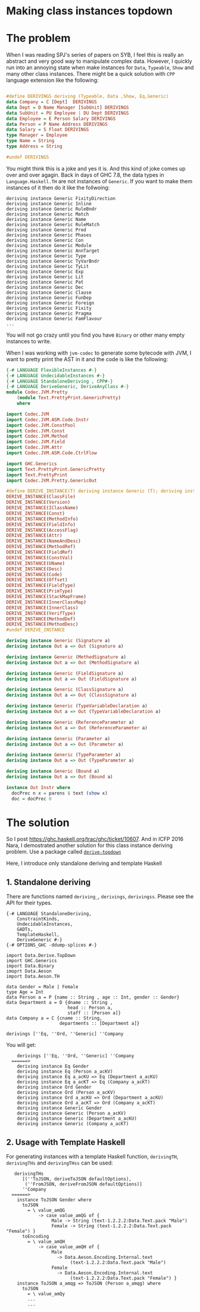 # Making class instances topdown

# The problem

When I was reading SPJ's series of papers on SYB, I feel this is really an abstract and very good way to manipulate complex data. However, I quickly run into an annoying state when make instances for ``Data``, ``Typeable``, ``Show`` and many other class instances. There might be a quick solution with ``CPP`` language extension like the following:

```Haskell

#define DERIVINGS deriving (Typeable, Data ,Show, Eq,Generic)
data Company = C [Dept]  DERIVINGS
data Dept = D Name Manager [SubUnit] DERIVINGS
data SubUnit = PU Employee | DU Dept DERIVINGS
data Employee = E Person Salary DERIVINGS
data Person = P Name Address DERIVINGS
data Salary = S Float DERIVINGS
type Manager = Employee
type Name = String 
type Address = String

#undef DERIVINGS
```

You might think this is a joke and yes it is. And this kind of joke comes up over and over agagin. Back in days of GHC 7.8, the data types in ``Language.Haskell.TH`` are not instances of ``Generic``. If you want to make them instances of it then do it like the follwoing:

```Hakell
deriving instance Generic FixityDirection
deriving instance Generic Inline
deriving instance Generic RuleBndr
deriving instance Generic Match
deriving instance Generic Name
deriving instance Generic RuleMatch
deriving instance Generic Pred
deriving instance Generic Phases
deriving instance Generic Con
deriving instance Generic Module
deriving instance Generic AnnTarget
deriving instance Generic Type
deriving instance Generic TyVarBndr
deriving instance Generic TyLit
deriving instance Generic Exp
deriving instance Generic Lit
deriving instance Generic Pat
deriving instance Generic Dec
deriving instance Generic Clause
deriving instance Generic FunDep
deriving instance Generic Foreign
deriving instance Generic Fixity
deriving instance Generic Pragma
deriving instance Generic FamFlavour
...
```

You will not go crazy until you find you have ``Binary`` or other many empty instances to write. 

When I was working with ``jvm-codec`` to generate some bytecode with JVM, I want to pretty print the AST in it and the code is like the following:

```Haskell
{-# LANGUAGE FlexibleInstances #-}
{-# LANGUAGE UndecidableInstances #-}
{-# LANGUAGE StandaloneDeriving , CPP#-}
{-# LANGUAGE DeriveGeneric, DeriveAnyClass #-}
module Codec.JVM.Pretty 
    (module Text.PrettyPrint.GenericPretty)
    where

import Codec.JVM
import Codec.JVM.ASM.Code.Instr
import Codec.JVM.ConstPool
import Codec.JVM.Const
import Codec.JVM.Method
import Codec.JVM.Field
import Codec.JVM.Attr
import Codec.JVM.ASM.Code.CtrlFlow

import GHC.Generics
import Text.PrettyPrint.GenericPretty
import Text.PrettyPrint
import Codec.JVM.Pretty.GenericOut

#define DERIVE_INSTANCE(T) deriving instance Generic (T); deriving instance Out (T)
DERIVE_INSTANCE(ClassFile)
DERIVE_INSTANCE(Version)
DERIVE_INSTANCE(IClassName)
DERIVE_INSTANCE(Const)
DERIVE_INSTANCE(MethodInfo)
DERIVE_INSTANCE(FieldInfo)
DERIVE_INSTANCE(AccessFlag)
DERIVE_INSTANCE(Attr)
DERIVE_INSTANCE(NameAndDesc)
DERIVE_INSTANCE(MethodRef)
DERIVE_INSTANCE(FieldRef)
DERIVE_INSTANCE(ConstVal)
DERIVE_INSTANCE(UName)
DERIVE_INSTANCE(Desc)
DERIVE_INSTANCE(Code)
DERIVE_INSTANCE(Offset)
DERIVE_INSTANCE(FieldType)
DERIVE_INSTANCE(PrimType)
DERIVE_INSTANCE(StackMapFrame)
DERIVE_INSTANCE(InnerClassMap)
DERIVE_INSTANCE(InnerClass)
DERIVE_INSTANCE(VerifType)
DERIVE_INSTANCE(MethodDef)
DERIVE_INSTANCE(MethodDesc)
#undef DERIVE_INSTANCE

deriving instance Generic (Signature a)
deriving instance Out a => Out (Signature a)

deriving instance Generic (MethodSignature a)
deriving instance Out a => Out (MethodSignature a)

deriving instance Generic (FieldSignature a)
deriving instance Out a => Out (FieldSignature a)

deriving instance Generic (ClassSignature a)
deriving instance Out a => Out (ClassSignature a)

deriving instance Generic (TypeVariableDeclaration a)
deriving instance Out a => Out (TypeVariableDeclaration a)

deriving instance Generic (ReferenceParameter a)
deriving instance Out a => Out (ReferenceParameter a)

deriving instance Generic (Parameter a)
deriving instance Out a => Out (Parameter a)

deriving instance Generic (TypeParameter a)
deriving instance Out a => Out (TypeParameter a)

deriving instance Generic (Bound a)
deriving instance Out a => Out (Bound a)

instance Out Instr where
  docPrec n x = parens $ text (show x)
  doc = docPrec 0  
```

# The solution

So I post <https://ghc.haskell.org/trac/ghc/ticket/10607>. And in ICFP 2016 Nara, I demostrated another solution for this class instance deriving problem. Use a package called  [``derive-topdown``](http://hackage.haskell.org/package/derive-topdown) 

Here, I introduce only standalone deriving and template Haskell

## 1. Standalone deriving
There are functions named `deriving_`, `derivings`, `derivingss`. Please see the API for their types.

	{-# LANGUAGE StandaloneDeriving,
		ConstraintKinds,
		UndecidableInstances,
		GADTs,
		TemplateHaskell,
		DeriveGeneric #-}
	{-# OPTIONS_GHC -ddump-splices #-}
	
	import Data.Derive.TopDown
	import GHC.Generics
	import Data.Binary
	imoprt Data.Aeson
	import Data.Aeson.TH

	data Gender = Male | Female
	type Age = Int
	data Person a = P {name :: String , age :: Int, gender :: Gender}
	data Department a = D {dname :: String , 
						   head :: Person a, 
						   staff :: [Person a]}
	data Company a = C {cname :: String, 
	                    departments :: [Department a]}
	
	derivings [''Eq, ''Ord, ''Generic] ''Company

You will get:

		derivings [''Eq, ''Ord, ''Generic] ''Company
	  ======>
	    deriving instance Eq Gender
	    deriving instance Eq (Person a_acKV)
	    deriving instance Eq a_acKU => Eq (Department a_acKU)
	    deriving instance Eq a_acKT => Eq (Company a_acKT)
	    deriving instance Ord Gender
	    deriving instance Ord (Person a_acKV)
	    deriving instance Ord a_acKU => Ord (Department a_acKU)
	    deriving instance Ord a_acKT => Ord (Company a_acKT)
	    deriving instance Generic Gender
	    deriving instance Generic (Person a_acKV)
	    deriving instance Generic (Department a_acKU)
	    deriving instance Generic (Company a_acKT)

## 2. Usage with Template Haskell
For generating instances with a template Haskell function, `derivingTH`, `derivingTHs` and `derivingTHss` can be used:
	
	   derivingTHs
	      [(''ToJSON, deriveToJSON defaultOptions),
	       (''FromJSON, deriveFromJSON defaultOptions)]
	      ''Company
	  ======>
	    instance ToJSON Gender where
	      toJSON
	        = \ value_amQG
	            -> case value_amQG of {
	                 Male -> String (text-1.2.2.2:Data.Text.pack "Male")
	                 Female -> String (text-1.2.2.2:Data.Text.pack "Female") }
	      toEncoding
	        = \ value_amQH
	            -> case value_amQH of {
	                 Male
	                   -> Data.Aeson.Encoding.Internal.text
	                        (text-1.2.2.2:Data.Text.pack "Male")
	                 Female
	                   -> Data.Aeson.Encoding.Internal.text
	                        (text-1.2.2.2:Data.Text.pack "Female") }
	    instance ToJSON a_amqg => ToJSON (Person a_amqg) where
	      toJSON
	        = \ value_amQy
	        ...
	        ...



